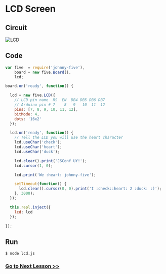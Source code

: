 # LCD Screen

## Circuit

![LCD](http://i.imgur.com/zJOxkWw.png)

## Code

``` js
var five  = require('johnny-five'),
    board = new five.Board(),
    lcd;

board.on('ready', function() {

  lcd = new five.LCD({
    // LCD pin name  RS  EN  DB4 DB5 DB6 DB7
    // Arduino pin # 7    8   9   10  11  12
    pins: [7, 8, 9, 10, 11, 12],
    bitMode: 4,
    dots: '16x2'
  });

  lcd.on('ready', function() {
    // Tell the LCD you will use the heart character
    lcd.useChar('check');
    lcd.useChar('heart');
    lcd.useChar('duck');

    lcd.clear().print('JSConf UY!');
    lcd.cursor(1, 0);

    lcd.print('We :heart: johnny-five');

    setTimeout(function() {
      lcd.clear().cursor(0, 0).print('I :check::heart: 2 :duck: :)');
    }, 3000);
  });

  this.repl.inject({
    lcd: lcd
  });

});
```

## Run

```
$ node lcd.js
```

### [Go to Next Lesson >>](../holiday_lights/)
